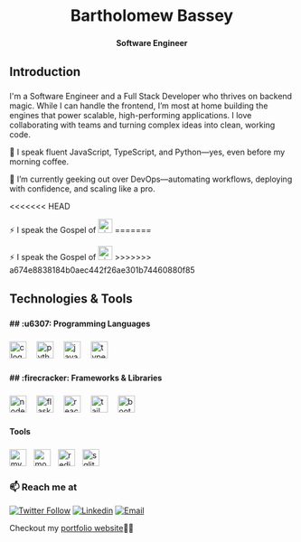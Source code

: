 <h1 align="center">Bartholomew Bassey</h1>

###

<h4 align="center">Software Engineer</h4>

###

<h2 align="left">Introduction</h2>

###
<p align="left">I'm a Software Engineer and a Full Stack Developer who thrives on backend magic. While I can handle the frontend, I’m most at home building the engines that power scalable, high-performing applications. I love collaborating with teams and turning complex ideas into clean, working code.
</p>
<p align="left"> 🔭 I speak fluent JavaScript, TypeScript, and Python—yes, even before my morning coffee.
</p>

<p align="left">🌱 I’m currently geeking out over DevOps—automating workflows, deploying with confidence, and scaling like a pro.</p>

<<<<<<< HEAD
<p align="left">⚡ I speak the Gospel of  <img src="https://img.shields.io/badge/Vim-019733?logo=vim&logoColor=white&style=for-the-badge" height="25" alt="vim logo"  />
=======
<p align="left">⚡ I speak the Gospel of <img src="https://img.shields.io/badge/Vim-019733?logo=vim&logoColor=white&style=for-the-badge" height="25" alt="vim logo"  />
>>>>>>> a674e8838184b0aec442f26ae301b74460880f85
  <img width="5" align="center"/></p>

###

<h2 align="left">Technologies & Tools</h2>

###

<h4 align="left">## :u6307: Programming Languages</h4>

###


<!-- ## :u6307: Languages
- [x] Python, 
- [x] JavaScript,
- [x] sql,
- [x] shell,
- [x] c,
## :firecracker: Libraries/Frameworks
- [x] Flask
- [x] Django
- [x] React
- [x] Tailwind

## 💾 Database
- [x] Mysql
- [x] postgres
- [x] mongo db
- [x] Redis (in-memory storage)  

        

## 🔭 I’m currently working on ...


## 📫 How to reach me: ...
- [LinkedIn](https://www.linkedin.com/in/bartholomew-bassey1)
- [ X ](https://twitter.com/barthbassey1)

<!--
**barth007/barth007** is a ✨ _special_ ✨ repository because its `README.md` (this file) appears on your GitHub profile.

Here are some ideas to get you started:

- 🔭 I’m currently working on ...
- 🌱 I’m currently learning ...
- 👯 I’m looking to collaborate on ...
- 🤔 I’m looking for help with ...
- 💬 Ask me about ...
- 📫 How to reach me: ...
- 😄 Pronouns: ...
- ⚡ Fun fact: ...
-->




<div align="left">
  <img src="https://img.shields.io/badge/C-Good-blue?style=for-the-badge&logo=C" height="30" alt="c logo"  />
  <img width="10" />
  <img src="https://img.shields.io/badge/Python-Expert-green?style=for-the-badge&logo=Python" height="30" alt="python logo"  />
  <img width="10" />
  <img src="https://img.shields.io/badge/JavaScript-Expert-green?style=for-the-badge&logo=JavaScript" height="30" alt="javascript logo"  />
  <img width="10" />
  <img src="https://img.shields.io/badge/TypeScript-Expert-green?style=for-the-badge&logo=TypeScript" height="30" alt="typescript logo"  />
  <img width="10" />
</div>

###

<h4 align="left">## :firecracker: Frameworks & Libraries</h4>

###

<div align="left">
  <img src="https://img.shields.io/badge/Express-Expert-green?style=for-the-badge&logo=Express" height="30" alt="nodejs logo"  />
  <img width="10" />
  <img src="https://img.shields.io/badge/Django-Expert-green?style=for-the-badge&logo=Django" height="30" alt="flask logo"  />
  <img width="10" />
  <img src="https://img.shields.io/badge/Flask-Expert-green?style=for-the-badge&logo=Flask" height="30" alt="react logo"  />
  <img width="10" />
  <img src="https://img.shields.io/badge/NextJS-intermediate-orange?style=for-the-badge&logo=NextJS" height="30" alt="tailwindcss logo"  />
  <img width="10" />
  <img src="https://img.shields.io/badge/ReactJS-intermediate-orange?style=for-the-badge&logo=ReactJS" height="30" alt="bootstrap logo"  />
  <img width="10" />
</div>

###

<h4 align="left">Tools</h4>

###

<div align="left">
  <img src="https://img.shields.io/badge/MySQL-4479A1?logo=mysql&logoColor=white&style=for-the-badge" height="30" alt="mysql logo"  />
  <img width="5" />
  <img src="https://img.shields.io/badge/MongoDB-47A248?logo=mongodb&logoColor=white&style=for-the-badge" height="30" alt="mongodb logo"  />
  <img width="5" />
  <img src="https://img.shields.io/badge/Redis-DC382D?logo=redis&logoColor=white&style=for-the-badge" height="30" alt="redis logo"  />
  <img width="5" />
  <img src="https://img.shields.io/badge/SQLite-003B57?logo=sqlite&logoColor=white&style=for-the-badge" height="30" alt="sqlite logo"  />
</div>


### 📫 Reach me at 

[![Twitter Follow](https://img.shields.io/twitter/follow/barthbassey1?style=social)](https://twitter.com/barthbassey1)
[![Linkedin](https://img.shields.io/badge/LinkedIn-%230077B5.svg?&style=flat-square&logo=linkedin&logoColor=white)](https://www.linkedin.com/in/bartholomew-bassey1/)
[![Email](https://img.shields.io/badge/-basseybartholomew237@gmail.com-c14438?style=flat-square&logo=Gmail&logoColor=white&link=mailto:basseybartholomew237@gmail.com)](mailto:basseybartholomew237@gmail.com)

Checkout my [portfolio website]()🔗🔗
